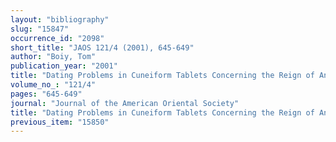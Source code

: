 ```yaml
---
layout: "bibliography"
slug: "15847"
occurrence_id: "2098"
short_title: "JAOS 121/4 (2001), 645-649"
author: "Boiy, Tom"
publication_year: "2001"
title: "Dating Problems in Cuneiform Tablets Concerning the Reign of Antigonus Monophhalmus"
volume_no_: "121/4"
pages: "645-649"
journal: "Journal of the American Oriental Society"
title: "Dating Problems in Cuneiform Tablets Concerning the Reign of Antigonus Monophhalmus"
previous_item: "15850"
---
```

